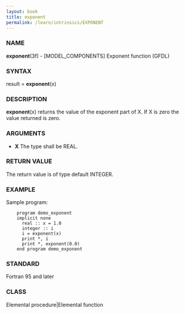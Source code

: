 ```yaml
---
layout: book
title: exponent
permalink: /learn/intrinsics/EXPONENT
---
```

### NAME

__exponent__(3f) - \[MODEL\_COMPONENTS\] Exponent function
(GFDL)

### SYNTAX

result = __exponent__(x)

### DESCRIPTION

__exponent__(x) returns the value of the exponent part of X. If X is
zero the value returned is zero.

### ARGUMENTS

  - __X__
    The type shall be REAL.

### RETURN VALUE

The return value is of type default INTEGER.

### EXAMPLE

Sample program:

```
    program demo_exponent
    implicit none
      real :: x = 1.0
      integer :: i
      i = exponent(x)
      print *, i
      print *, exponent(0.0)
    end program demo_exponent
```

### STANDARD

Fortran 95 and later

### CLASS

Elemental procedure\|Elemental function
